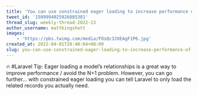 ```yaml
---
title: 'You can use constrained eager loading to increase performance of database queries that use relations'
tweet_id: '1509994025926885381'
thread_slug: weekly-thread-2022-13
author_username: mattkingshott
images:
    - 'https://pbs.twimg.com/media/FOsQc3JXEAgF1P6.jpg'
created_at: 2022-04-01T20:40:04+00:00
slug: you-can-use-constrained-eager-loading-to-increase-performance-of-database-queries-that-use-relations
---
```

🔥 #Laravel Tip: Eager loading a model’s relationships is a great way to improve performance / avoid the N+1 problem. However, you can go further… with constrained eager loading you can tell Laravel to only load the related records you actually need.